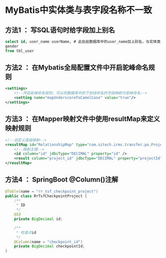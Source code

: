 # MyBatis中实体类与表字段名称不一致



##  方法1 ： 写SQL语句时给字段加上别名

```sql
select id, user_name userName, # 此处给数据库中的user_name加上别名，与实体类中的名称一致
gender
from tbl_user
```



## 方法2 ： 在Mybatis全局配置文件中开启驼峰命名规则

```xml
<settings>
	<!--开启驼峰命名规则，可以将数据库中的下划线命名的字段映射为驼峰命名-->
    <setting name="mapUnderscoreToCamelCase" value="true"/>
</settings>
```



## 方法3 ： 在Mapper映射文件中使用resultMap来定义映射规则

```xml
<!--自定义高级映射-->
<resultMap id="RelationshipMap" type="com.sitech.irms.transfer.po.ProjectQuantitiesRrPO">
    <!--映射主键-->    
    <id column="id" jdbcType="DECIMAL" property="id" />
    <result column="project_id" jdbcType="DECIMAL" property="projectId" />
</resultMap>
```



## 方法4 ： SpringBoot @Column()注解

```java
@Table(name = "rr_tsf_checkpoint_project")
public class RrTsfCheckpointProject {
    /**
     * ID
     */
    @Id
    private BigDecimal id;

    /**
     * 检查点id
     */
    @Column(name = "checkpoint_id")
    private BigDecimal checkpointId;
}
```

